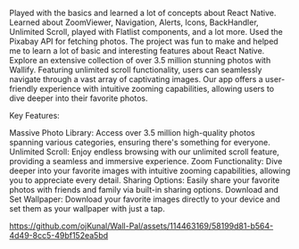 Played with the basics and learned a lot of concepts about React Native. Learned about ZoomViewer, Navigation, Alerts, Icons, BackHandler, Unlimited Scroll, played with Flatlist components, and a lot more. Used the Pixabay API for fetching photos. The project was fun to make and helped me to learn a lot of basic and interesting features about React Native. Explore an extensive collection of over 3.5 million stunning photos with Wallify. Featuring unlimited scroll functionality, users can seamlessly navigate through a vast array of captivating images. Our app offers a user-friendly experience with intuitive zooming capabilities, allowing users to dive deeper into their favorite photos.

Key Features:

Massive Photo Library: Access over 3.5 million high-quality photos spanning various categories, ensuring there's something for everyone. Unlimited Scroll: Enjoy endless browsing with our unlimited scroll feature, providing a seamless and immersive experience. Zoom Functionality: Dive deeper into your favorite images with intuitive zooming capabilities, allowing you to appreciate every detail. Sharing Options: Easily share your favorite photos with friends and family via built-in sharing options. Download and Set Wallpaper: Download your favorite images directly to your device and set them as your wallpaper with just a tap.

https://github.com/ojKunal/Wall-Pal/assets/114463169/58199d81-b564-4d49-8cc5-49bf152ea5bd

